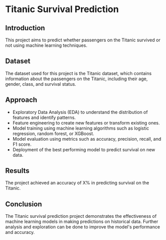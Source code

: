 # Titanic Survival Prediction

## Introduction
This project aims to predict whether passengers on the Titanic survived or not using machine learning techniques.

## Dataset
The dataset used for this project is the Titanic dataset, which contains information about the passengers on the Titanic, including their age, gender, class, and survival status.

## Approach
- Exploratory Data Analysis (EDA) to understand the distribution of features and identify patterns.
- Feature engineering to create new features or transform existing ones.
- Model training using machine learning algorithms such as logistic regression, random forest, or XGBoost.
- Model evaluation using metrics such as accuracy, precision, recall, and F1 score.
- Deployment of the best performing model to predict survival on new data.

## Results
The project achieved an accuracy of X% in predicting survival on the Titanic.

## Conclusion
The Titanic survival prediction project demonstrates the effectiveness of machine learning models in making predictions on historical data. Further analysis and exploration can be done to improve the model's performance and accuracy.
